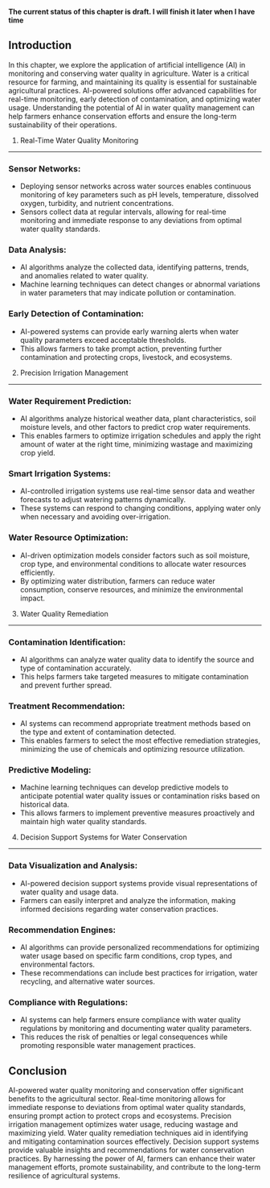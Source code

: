 **The current status of this chapter is draft. I will finish it later when I have time**

Introduction
------------

In this chapter, we explore the application of artificial intelligence (AI) in monitoring and conserving water quality in agriculture. Water is a critical resource for farming, and maintaining its quality is essential for sustainable agricultural practices. AI-powered solutions offer advanced capabilities for real-time monitoring, early detection of contamination, and optimizing water usage. Understanding the potential of AI in water quality management can help farmers enhance conservation efforts and ensure the long-term sustainability of their operations.

1. Real-Time Water Quality Monitoring
-------------------------------------

### Sensor Networks:

* Deploying sensor networks across water sources enables continuous monitoring of key parameters such as pH levels, temperature, dissolved oxygen, turbidity, and nutrient concentrations.
* Sensors collect data at regular intervals, allowing for real-time monitoring and immediate response to any deviations from optimal water quality standards.

### Data Analysis:

* AI algorithms analyze the collected data, identifying patterns, trends, and anomalies related to water quality.
* Machine learning techniques can detect changes or abnormal variations in water parameters that may indicate pollution or contamination.

### Early Detection of Contamination:

* AI-powered systems can provide early warning alerts when water quality parameters exceed acceptable thresholds.
* This allows farmers to take prompt action, preventing further contamination and protecting crops, livestock, and ecosystems.

2. Precision Irrigation Management
----------------------------------

### Water Requirement Prediction:

* AI algorithms analyze historical weather data, plant characteristics, soil moisture levels, and other factors to predict crop water requirements.
* This enables farmers to optimize irrigation schedules and apply the right amount of water at the right time, minimizing wastage and maximizing crop yield.

### Smart Irrigation Systems:

* AI-controlled irrigation systems use real-time sensor data and weather forecasts to adjust watering patterns dynamically.
* These systems can respond to changing conditions, applying water only when necessary and avoiding over-irrigation.

### Water Resource Optimization:

* AI-driven optimization models consider factors such as soil moisture, crop type, and environmental conditions to allocate water resources efficiently.
* By optimizing water distribution, farmers can reduce water consumption, conserve resources, and minimize the environmental impact.

3. Water Quality Remediation
----------------------------

### Contamination Identification:

* AI algorithms can analyze water quality data to identify the source and type of contamination accurately.
* This helps farmers take targeted measures to mitigate contamination and prevent further spread.

### Treatment Recommendation:

* AI systems can recommend appropriate treatment methods based on the type and extent of contamination detected.
* This enables farmers to select the most effective remediation strategies, minimizing the use of chemicals and optimizing resource utilization.

### Predictive Modeling:

* Machine learning techniques can develop predictive models to anticipate potential water quality issues or contamination risks based on historical data.
* This allows farmers to implement preventive measures proactively and maintain high water quality standards.

4. Decision Support Systems for Water Conservation
--------------------------------------------------

### Data Visualization and Analysis:

* AI-powered decision support systems provide visual representations of water quality and usage data.
* Farmers can easily interpret and analyze the information, making informed decisions regarding water conservation practices.

### Recommendation Engines:

* AI algorithms can provide personalized recommendations for optimizing water usage based on specific farm conditions, crop types, and environmental factors.
* These recommendations can include best practices for irrigation, water recycling, and alternative water sources.

### Compliance with Regulations:

* AI systems can help farmers ensure compliance with water quality regulations by monitoring and documenting water quality parameters.
* This reduces the risk of penalties or legal consequences while promoting responsible water management practices.

Conclusion
----------

AI-powered water quality monitoring and conservation offer significant benefits to the agricultural sector. Real-time monitoring allows for immediate response to deviations from optimal water quality standards, ensuring prompt action to protect crops and ecosystems. Precision irrigation management optimizes water usage, reducing wastage and maximizing yield. Water quality remediation techniques aid in identifying and mitigating contamination sources effectively. Decision support systems provide valuable insights and recommendations for water conservation practices. By harnessing the power of AI, farmers can enhance their water management efforts, promote sustainability, and contribute to the long-term resilience of agricultural systems.
